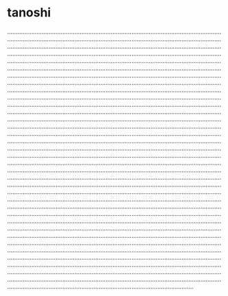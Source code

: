 # tanoshi

................................................................................................................................................................................................................................................................................................................................................................................................................................................................................................................................................................................................................................................................................................................................................................................................................................................................................................................................................................................................................................................................................................................................................................................................................................................................................................................................................................................................................................................................................................................................................................................................................................................................................................................................................................................................................................................................................................................................................................................................................................................................................................................................................................................................................................................................................................................................................................................................................................................................................................................................................................................................................................................................................................................................................................................................................................................................................................................................................................................................................................................................................................................................................................................................................................................................................................................................................................................................................................................................................................................................................................................................................................................................................................................................................................................................................................................................................................................................................................................................................................................................................................................................................................................................................................................................................................................................................................................................................................................................................................................................................................................................................................